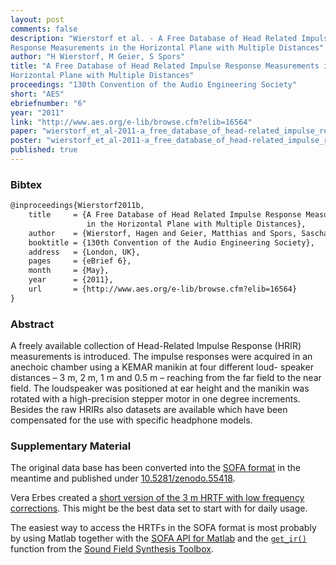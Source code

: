 ```yaml
---
layout: post
comments: false
description: "Wierstorf et al. - A Free Database of Head Related Impulse
Response Measurements in the Horizontal Plane with Multiple Distances"
author: "H Wierstorf, M Geier, S Spors"
title: "A Free Database of Head Related Impulse Response Measurements in the
Horizontal Plane with Multiple Distances"
proceedings: "130th Convention of the Audio Engineering Society"
short: "AES"
ebriefnumber: "6"
year: "2011"
link: "http://www.aes.org/e-lib/browse.cfm?elib=16564"
paper: "wierstorf_et_al-2011-a_free_database_of_head-related_impulse_response_measurements.pdf"
poster: "wierstorf_et_al-2011-a_free_database_of_head-related_impulse_response_measurements-poster.pdf"
published: true
---
```


### Bibtex

```latex
@inproceedings{Wierstorf2011b,
    title     = {A Free Database of Head Related Impulse Response Measurements
                 in the Horizontal Plane with Multiple Distances},
    author    = {Wierstorf, Hagen and Geier, Matthias and Spors, Sascha},
    booktitle = {130th Convention of the Audio Engineering Society},
    address   = {London, UK},
    pages     = {eBrief 6},
    month     = {May},
    year      = {2011},
    url       = {http://www.aes.org/e-lib/browse.cfm?elib=16564}
}
```

### Abstract

A freely available collection of Head-Related Impulse Response (HRIR)
measurements is introduced. The impulse responses were acquired in an anechoic
chamber using a KEMAR manikin at four different loud- speaker distances – 3 m, 2
m, 1 m and 0.5 m – reaching from the far field to the near field. The
loudspeaker was positioned at ear height and the manikin was rotated with a
high-precision stepper motor in one degree increments. Besides the raw HRIRs
also datasets are available which have been compensated for the use with
specific headphone models.


### Supplementary Material

The original data base has been converted into the [SOFA
format](http://sofaconventions.org) in the meantime and published under
[10.5281/zenodo.55418](https://doi.org/10.5281/zenodo.55418).

Vera Erbes created a [short version of the 3 m HRTF with low frequency
corrections](https://github.com/spatialaudio/lf-corrected-kemar-hrtfs). This
might be the best data set to start with for daily usage.

The easiest way to access the HRTFs in the SOFA format is most probably by using
Matlab together with the [SOFA API for
Matlab](https://github.com/sofacoustics/API_MO) and the
[`get_ir()`](https://github.com/sfstoolbox/sfs/blob/master/SFS_ir/get_ir.m)
function from the [Sound Field Synthesis
Toolbox](https://sfs-matlab.readthedocs.io).
